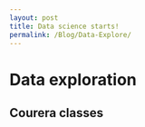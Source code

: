 ```yaml
---
layout: post
title: Data science starts!
permalink: /Blog/Data-Explore/
---
```

# Data exploration
## Courera classes
